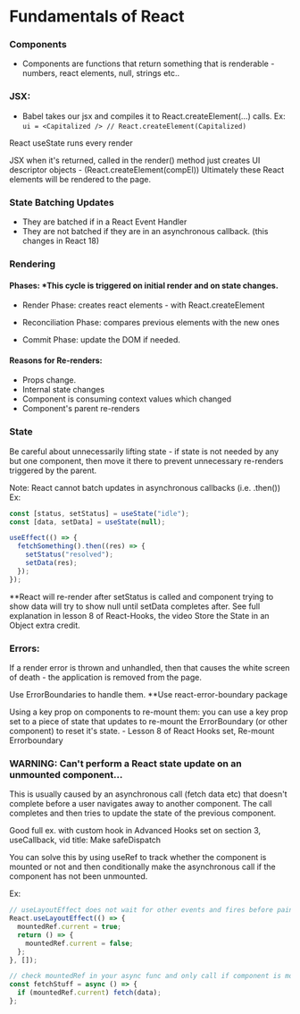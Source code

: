 # Fundamentals of React

### Components

- Components are functions that return something that is renderable - numbers, react elements, null, strings etc..

### JSX:

- Babel takes our jsx and compiles it to React.createElement(...) calls.
  Ex: `ui = <Capitalized /> // React.createElement(Capitalized)`

React useState runs every render

JSX when it's returned, called in the render() method just creates UI descriptor objects - (React.createElement(compEl))
Ultimately these React elements will be rendered to the page.

### State Batching Updates

- They are batched if in a React Event Handler
- They are not batched if they are in an asynchronous callback. (this changes in React 18)

### Rendering

#### Phases: \*This cycle is triggered on initial render and on state changes.

- Render Phase: creates react elements - with React.createElement

- Reconciliation Phase: compares previous elements with the new ones

- Commit Phase: update the DOM if needed.

#### Reasons for Re-renders:

- Props change.
- Internal state changes
- Component is consuming context values which changed
- Component's parent re-renders

### State

Be careful about unnecessarily lifting state - if state is not needed by any but one component, then move it there to prevent unnecessary re-renders triggered by the parent.

Note: React cannot batch updates in asynchronous callbacks (i.e. .then())
Ex:

```javascript
const [status, setStatus] = useState("idle");
const [data, setData] = useState(null);

useEffect(() => {
  fetchSomething().then((res) => {
    setStatus("resolved");
    setData(res);
  });
});
```

\*\*React will re-render after setStatus is called and component trying to show data will try to show null until setData completes after. See full explanation in lesson 8 of React-Hooks, the video Store the State in an Object extra credit.

### Errors:

If a render error is thrown and unhandled, then that causes the white screen of death - the application is removed from the page.

Use ErrorBoundaries to handle them.
\*\*Use react-error-boundary package

Using a key prop on components to re-mount them:
you can use a key prop set to a piece of state that updates to re-mount the ErrorBoundary (or other component) to reset it's state. <ErrorBoundary key={pokemon} /> - Lesson 8 of React Hooks set, Re-mount Errorboundary

### WARNING: Can't perform a React state update on an unmounted component...

This is usually caused by an asynchronous call (fetch data etc) that doesn't complete before a user navigates away to another component. The call completes and then tries to update the state of the previous component.

Good full ex. with custom hook in Advanced Hooks set on section 3, useCallback, vid title: Make safeDispatch

You can solve this by using useRef to track whether the component is mounted or not and then conditionally make the asynchronous call if the component has not been unmounted.

Ex:

```javascript
// useLayoutEffect does not wait for other events and fires before painting and as soon as component is unmounted
React.useLayoutEffect(() => {
  mountedRef.current = true;
  return () => {
    mountedRef.current = false;
  };
}, []);

// check mountedRef in your async func and only call if component is mounted.
const fetchStuff = async () => {
  if (mountedRef.current) fetch(data);
};
```
